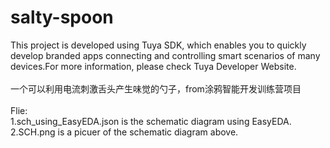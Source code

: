 # salty-spoon
This project is developed using Tuya SDK, which enables you to quickly develop branded apps connecting and controlling smart scenarios of many devices.For more information, please check Tuya Developer Website.<br>
<br>
一个可以利用电流刺激舌头产生味觉的勺子，from涂鸦智能开发训练营项目<br>
<br>
Flie:<br>
1.sch_using_EasyEDA.json is the schematic diagram using EasyEDA.<br>
2.SCH.png is a picuer of the schematic diagram above.
